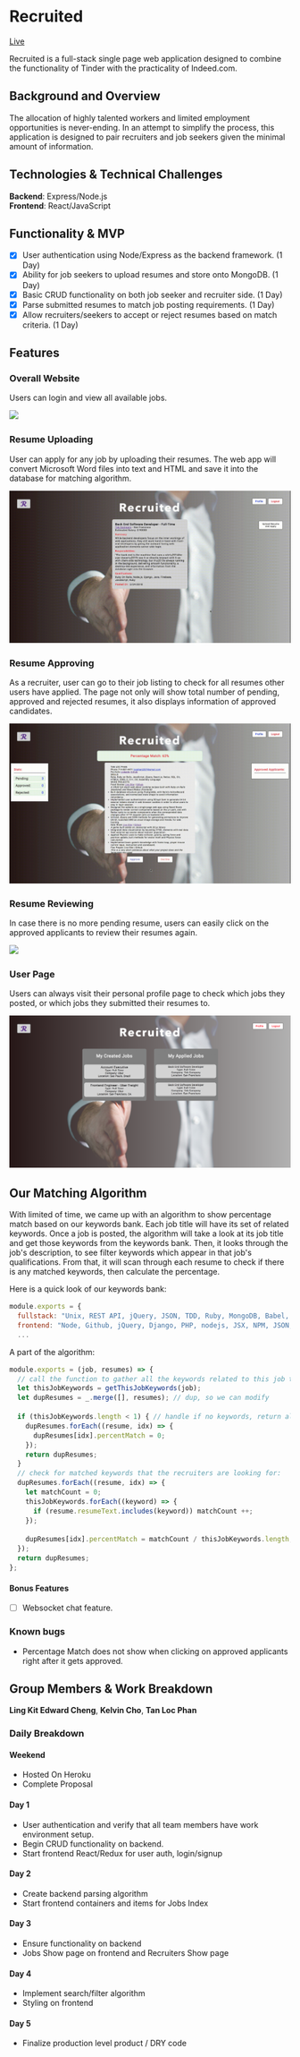 # Recruited

[Live](https://recruited.herokuapp.com/)

Recruited is a full-stack single page web application designed to combine the functionality of Tinder with the practicality of Indeed.com.

## Background and Overview

The allocation of highly talented workers and limited employment opportunities is never-ending.  In an attempt to simplify the process, this application is designed to pair recruiters and job seekers given the minimal amount of information.

## Technologies & Technical Challenges
 **Backend**: Express/Node.js   
 **Frontend**: React/JavaScript

## Functionality & MVP
  - [x] User authentication using Node/Express as the backend framework. (1 Day)
  - [x] Ability for job seekers to upload resumes and store onto MongoDB. (1 Day)
  - [x] Basic CRUD functionality on both job seeker and recruiter side. (1 Day)
  - [x] Parse submitted resumes to match job posting requirements. (1 Day)
  - [x] Allow recruiters/seekers to accept or reject resumes based on match criteria. (1 Day)

## Features

### Overall Website
Users can login and view all available jobs.

![](gifs/overall-viewing.gif)

### Resume Uploading
User can apply for any job by uploading their resumes. The web app will convert Microsoft Word files into text and HTML and save it into the database for matching algorithm.

![](gifs/resume-uploading.gif)

### Resume Approving
As a recruiter, user can go to their job listing to check for all resumes other users have applied. The page not only will show total number of pending, approved and rejected resumes, it also displays information of approved candidates.

![](gifs/resume-checking.gif)

### Resume Reviewing

In case there is no more pending resume, users can easily click on the approved applicants to review their resumes again.

![](gifs/resume-reviewing2.gif)

### User Page
Users can always visit their personal profile page to check which jobs they posted, or which jobs they submitted their resumes to.

![](gifs/user-page.png)

## Our Matching Algorithm
With limited of time, we came up with an algorithm to show percentage match based on our keywords bank. Each job title will have its set of related keywords. Once a job is posted, the algorithm will take a look at its job title and get those keywords from the keywords bank. Then, it looks through the job's description, to see filter keywords which appear in that job's qualifications. From that, it will scan through each resume to check if there is any matched keywords, then calculate the percentage.

Here is a quick look of our keywords bank:

```JavaScript
module.exports = {
  fullstack: "Unix, REST API, jQuery, JSON, TDD, Ruby, MongoDB, Babel, Angular, Javascript, HTML5, Git, Flux, HTML, UX, Node, Redux, AWS, React, Java, CSS, Python, Ember, PHP, Nodejs, SQL, Redux, Node, Webpack, Redux, CSS3, Django, Rails, Sass, NoSQL, MySQL, ES6, MVC, redis, Emberjs, Docker, Linux, Boostrap, Linux, Reactjs",
  frontend: "Node, Github, jQuery, Django, PHP, nodejs, JSX, NPM, JSON, Mongo, AngularJS, Jest, TDD, Backbone, HTML5, Mocha, API, D3, SASS, D3, Meteorjs, Webpack, NoSQL, HTML, CSS, Javascript, Ember, SQL, ES6, Python, MongoDB, HTTP, AJAX, CSS3, Redux, REST, Rails, grunt, SCRUM, MySQL, MVC, VueJS",
  ...
```

A part of the algorithm:

```JavaScript
module.exports = (job, resumes) => {
  // call the function to gather all the keywords related to this job title:
  let thisJobKeywords = getThisJobKeywords(job);
  let dupResumes = _.merge([], resumes); // dup, so we can modify

  if (thisJobKeywords.length < 1) { // handle if no keywords, return all 0 percentMatch
    dupResumes.forEach((resume, idx) => {
      dupResumes[idx].percentMatch = 0;
    });
    return dupResumes;
  }
  // check for matched keywords that the recruiters are looking for:
  dupResumes.forEach((resume, idx) => {
    let matchCount = 0;
    thisJobKeywords.forEach((keyword) => {
      if (resume.resumeText.includes(keyword)) matchCount ++;
    });

    dupResumes[idx].percentMatch = matchCount / thisJobKeywords.length;
  });
  return dupResumes;
};
```

#### Bonus Features
  - [ ] Websocket chat feature.

### Known bugs
* Percentage Match does not show when clicking on approved applicants right after it gets approved.

## Group Members & Work Breakdown

**Ling Kit Edward Cheng**,
**Kelvin Cho**,
**Tan Loc Phan**

### Daily Breakdown

#### Weekend
  - Hosted On Heroku
  - Complete Proposal

#### Day 1
  - User authentication and verify that all team members have work environment setup.
  - Begin CRUD functionality on backend.
  - Start frontend React/Redux for user auth, login/signup

#### Day 2
  - Create backend parsing algorithm
  - Start frontend containers and items for Jobs Index

#### Day 3
  - Ensure functionality on backend
  - Jobs Show page on frontend and Recruiters Show page

#### Day 4
  - Implement search/filter algorithm
  - Styling on frontend

#### Day 5
  - Finalize production level product / DRY code
